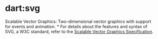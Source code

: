 # dart:svg


Scalable Vector Graphics:
Two-dimensional vector graphics with support for events and animation.
 *
For details about the features and syntax of SVG, a W3C standard,
refer to the
[Scalable Vector Graphics Specification](http://www.w3.org/TR/SVG/).
 
